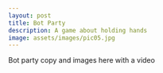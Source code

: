 ```yaml
---
layout: post
title: Bot Party
description: A game about holding hands
image: assets/images/pic05.jpg
---
```


Bot party copy and images here with a video
